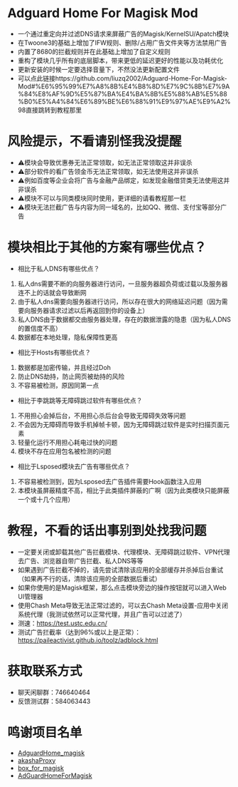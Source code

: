 # Adguard Home For Magisk Mod
- 一个通过重定向并过滤DNS请求来屏蔽广告的Magisk/KernelSU/Apatch模块
- 在Twoone3的基础上增加了IFW规则、删除/占用广告文件夹等方法禁用广告
- 内置了8680的拦截规则并在此基础上增加了自定义规则
- 重构了模块几乎所有的底层脚本，带来更低的延迟更好的性能以及功耗优化
- 更新安装的时候一定要选择音量下，不然没法更新配置文件
- 可以点此链接https://github.com/liuzq2002/Adguard-Home-For-Magisk-Mod#%E6%95%99%E7%A8%8B%E4%B8%8D%E7%9C%8B%E7%9A%84%E8%AF%9D%E5%87%BA%E4%BA%8B%E5%88%AB%E5%88%B0%E5%A4%84%E6%89%BE%E6%88%91%E9%97%AE%E9%A2%98直接跳转到教程那里
# 风险提示，不看请别怪我没提醒
- ⚠️模块会导致优惠券无法正常领取，如无法正常领取这并非误杀
- ⚠️部分软件的看广告领金币无法正常领取，如无法使用这并非误杀
- ⚠️例如百度等企业会将广告与金融产品绑定，如发现金融借贷类无法使用这并非误杀
- ⚠️模块不可以与同类模块同时使用，更详细的请看教程那一栏
- ⚠️模块无法拦截广告与内容为同一域名的，比如QQ、微信、支付宝等部分广告
# 模块相比于其他的方案有哪些优点？
- 相比于私人DNS有哪些优点？
1. 私人dns需要不断的向服务器进行访问，一旦服务器超负荷或过载以及服务器连不上的话就会导致断网
2. 由于私人dns需要向服务器进行访问，所以存在很大的网络延迟问题（因为需要向服务器请求过滤以后再返回到你的设备上）
3. 私人DNS由于数据都交由服务器处理，存在的数据泄露的隐患（因为私人DNS的置信度不高）
4. 数据都在本地处理，隐私保障性更高
- 相比于Hosts有哪些优点？
1. 数据都是加密传输，并且经过Doh
2. 防止DNS劫持，防止网页被劫持的风险
3. 不容易被检测，原因同第一点
- 相比于李跳跳等无障碍跳过软件有哪些优点？
1. 不用担心会掉后台，不用担心杀后台会导致无障碍失效等问题
2. 不会因为无障碍而导致手机掉帧卡顿，因为无障碍跳过软件是实时扫描页面元素
3. 轻量化运行不用担心耗电过快的问题
4. 模块不存在应用包名被检测的问题
- 相比于Lsposed模块去广告有哪些优点？
1. 不容易被检测到，因为Lsposed去广告插件需要Hook函数注入应用
2. 本模块虽屏蔽精度不高，相比于此类插件屏蔽的广啊（因为此类模块只能屏蔽一个或十几个应用）
# 教程，不看的话出事别到处找我问题
- 一定要关闭或卸载其他广告拦截模块、代理模块、无障碍跳过软件、VPN代理去广告、浏览器自带广告拦截、私人DNS等等
- 如果遇到广告拦截不掉的，请先尝试清除该应用的全部缓存并杀掉后台重试（如果再不行的话，清除该应用的全部数据后重试）
- 如果你使用的是Magisk框架，那么点击模块旁边的操作按钮就可以进入Web UI管理器
- 使用Chash Meta导致无法正常过滤的，可以去Chash Meta设置-应用中关闭系统代理（我测试依然可以正常代理，并且广告可以过滤了）
- 测速：https://test.ustc.edu.cn/
- 测试广告拦截率（达到96%或以上是正常）：https://paileactivist.github.io/toolz/adblock.html
# 获取联系方式
- 聊天闲聊群：746640464
- 反馈测试群：584063443
# 鸣谢项目名单
- [AdguardHome_magisk](https://github.com/410154425/AdGuardHome_magisk)
- [akashaProxy](https://github.com/ModuleList/akashaProxy)
- [box_for_magisk](https://github.com/taamarin/box_for_magisk)
- [AdGuardHomeForMagisk](https://github.com/twoone-3/AdGuardHomeForMagisk)
